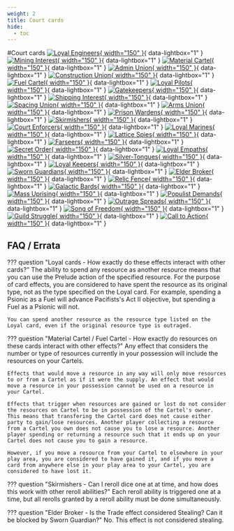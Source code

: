 ```yaml
---
weight: 2
title: Court cards
hide:
  - toc
---
```

#Court cards
[![Loyal Engineers](2/piece_0_0.jpg){ width="150" }](2/piece_0_0.jpg){ data-lightbox="1" } 
[![Mining Interest](2/piece_0_1.jpg){ width="150" }](2/piece_0_1.jpg){ data-lightbox="1" } 
[![Material Cartel](2/piece_0_2.jpg){ width="150" }](2/piece_0_2.jpg){ data-lightbox="1" } 
[![Admin Union](2/piece_0_3.jpg){ width="150" }](2/piece_0_3.jpg){ data-lightbox="1" } 
[![Construction Union](2/piece_0_4.jpg){ width="150" }](2/piece_0_4.jpg){ data-lightbox="1" } 
[![Fuel Cartel](2/piece_0_5.jpg){ width="150" }](2/piece_0_5.jpg){ data-lightbox="1" } 
[![Loyal Pilots](2/piece_0_6.jpg){ width="150" }](2/piece_0_6.jpg){ data-lightbox="1" } 
[![Gatekeepers](2/piece_1_0.jpg){ width="150" }](2/piece_1_0.jpg){ data-lightbox="1" } 
[![Shipping Interest](2/piece_1_1.jpg){ width="150" }](2/piece_1_1.jpg){ data-lightbox="1" } 
[![Spacing Union](2/piece_1_2.jpg){ width="150" }](2/piece_1_2.jpg){ data-lightbox="1" }
[![Arms Union](2/piece_1_3.jpg){ width="150" }](2/piece_1_3.jpg){ data-lightbox="1" } 
[![Prison Wardens](2/piece_1_4.jpg){ width="150" }](2/piece_1_4.jpg){ data-lightbox="1" } 
[![Skirmishers](2/piece_1_5.jpg){ width="150" }](2/piece_1_5.jpg){ data-lightbox="1" } 
[![Court Enforcers](2/piece_1_6.jpg){ width="150" }](2/piece_1_6.jpg){ data-lightbox="1" } 
[![Loyal Marines](2/piece_2_0.jpg){ width="150" }](2/piece_2_0.jpg){ data-lightbox="1" } 
[![Lattice Spies](2/piece_2_1.jpg){ width="150" }](2/piece_2_1.jpg){ data-lightbox="1" } 
[![Farseers](2/piece_2_2.jpg){ width="150" }](2/piece_2_2.jpg){ data-lightbox="1" } 
[![Secret Order](2/piece_2_3.jpg){ width="150" }](2/piece_2_3.jpg){ data-lightbox="1" } 
[![Loyal Empaths](2/piece_2_4.jpg){ width="150" }](2/piece_2_4.jpg){ data-lightbox="1" } 
[![Silver-Tongues](2/piece_2_5.jpg){ width="150" }](2/piece_2_5.jpg){ data-lightbox="1" } 
[![Loyal Keepers](2/piece_2_6.jpg){ width="150" }](2/piece_2_6.jpg){ data-lightbox="1" } 
[![Sworn Guardians](2/piece_3_0.jpg){ width="150" }](2/piece_3_0.jpg){ data-lightbox="1" } 
[![Elder Broker](2/piece_3_1.jpg){ width="150" }](2/piece_3_1.jpg){ data-lightbox="1" } 
[![Relic Fence](2/piece_3_2.jpg){ width="150" }](2/piece_3_2.jpg){ data-lightbox="1" } 
[![Galactic Bards](2/piece_3_3.jpg){ width="150" }](2/piece_3_3.jpg){ data-lightbox="1" } 
[![Mass Uprising](2/piece_3_4.jpg){ width="150" }](2/piece_3_4.jpg){ data-lightbox="1" } 
[![Populist Demands](2/piece_3_5.jpg){ width="150" }](2/piece_3_5.jpg){ data-lightbox="1" } 
[![Outrage Spreads](2/piece_3_6.jpg){ width="150" }](2/piece_3_6.jpg){ data-lightbox="1" } 
[![Song of Freedom](2/piece_4_0.jpg){ width="150" }](2/piece_4_0.jpg){ data-lightbox="1" } 
[![Guild Struggle](2/piece_4_1.jpg){ width="150" }](2/piece_4_1.jpg){ data-lightbox="1" } 
[![Call to Action](2/piece_4_2.jpg){ width="150" }](2/piece_4_2.jpg){ data-lightbox="1" } 

## FAQ / Errata

??? question "Loyal cards - How exactly do these effects interact with other cards?"
    The ability to spend any resource as another resource means that you can use the Prelude action of the specified resource. For the purpose of card effects, you are considered to have spent the resource as its original type, not as the type specified on the Loyal card. For example, spending a Psionic as a Fuel will advance Pacifists's Act II objective, but spending a Fuel as a Psionic will not.

    You can spend another resource as the resource type listed on the Loyal card, even if the original resource type is outraged.

??? question "Material Cartel / Fuel Cartel - How exactly do resources on these cards interact with other effects?"
    Any effect that considers the number or type of resources currently in your possession will include the resources on your Cartels.

    Effects that would move a resource in any way will only move resources to or from a Cartel as if it were the supply. An effect that would move a resource in your possession cannot be used on a resource in your Cartel.

    Effects that trigger when resources are gained or lost do not consider the resources on Cartel to be in possession of the Cartel's owner. This means that transfering the Cartel card does not cause either party to gain/lose resources. Another player collecting a resource from a Cartel you own does not cause you to lose a resource. Another player spending or returning a resource such that it ends up on your Cartel does not cause you to gain a resource.

    However, if you move a resource from your Cartel to elsewhere in your play area, you are considered to have gained it, and if you move a card from anywhere else in your play area to your Cartel, you are considered to have lost it.

??? question "Skirmishers - Can I reroll dice one at at time, and how does this work with other reroll abilities?"
    Each reroll ability is triggered one at a time, but all rerolls granted by a reroll ability must be done simultaneously.

??? question "Elder Broker - Is the Trade effect considered Stealing? Can it be blocked by Sworn Guardian?"
    No. This effect is not considered stealing.

